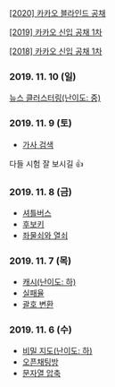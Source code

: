 
[[2020] 카카오 블라인드 공채](/2020/README.md)

[[2019] 카카오 신입 공채 1차](/2019/README.md)

[[2018] 카카오 신입 공채 1차](/2018/README.md)

### 2019. 11. 10 (일)

[뉴스 클러스터링(난이도: 중)](https://programmers.co.kr/learn/courses/30/lessons/17678)

### 2019. 11. 9 (토)

* [가사 검색](https://programmers.co.kr/learn/courses/30/lessons/60060)

다들 시험 잘 보시길 👍


### 2019. 11. 8 (금)

* [셔틀버스](https://programmers.co.kr/learn/courses/30/lessons/17678)
* [후보키](https://www.welcomekakao.com/learn/courses/30/lessons/42890)
* [좌물쇠와 열쇠](https://programmers.co.kr/learn/courses/30/lessons/60059)


### 2019. 11. 7 (목)


* [캐시(난이도: 하)](https://programmers.co.kr/learn/courses/30/lessons/17680)
* [실패율](https://www.welcomekakao.com/learn/courses/30/lessons/42889)
* [괄호 변환](https://programmers.co.kr/learn/courses/30/lessons/60058)


### 2019. 11. 6 (수)

* [비밀 지도(난이도: 하)](https://github.com/SwiftAlgorithmClub/BlastingKakao/blob/master/2018/README.md#1-%EB%B9%84%EB%B0%80-%EC%A7%80%EB%8F%84%EB%82%9C%EC%9D%B4%EB%8F%84-%ED%95%98)
* [오픈채팅방](https://github.com/SwiftAlgorithmClub/BlastingKakao/blob/master/2019/README.md#1-%EC%98%A4%ED%94%88%EC%B1%84%ED%8C%85%EB%B0%A9)
* [문자열 압축](https://github.com/SwiftAlgorithmClub/BlastingKakao/blob/master/2020/README.md#1-%EB%AC%B8%EC%9E%90%EC%97%B4-%EC%95%95%EC%B6%95)



